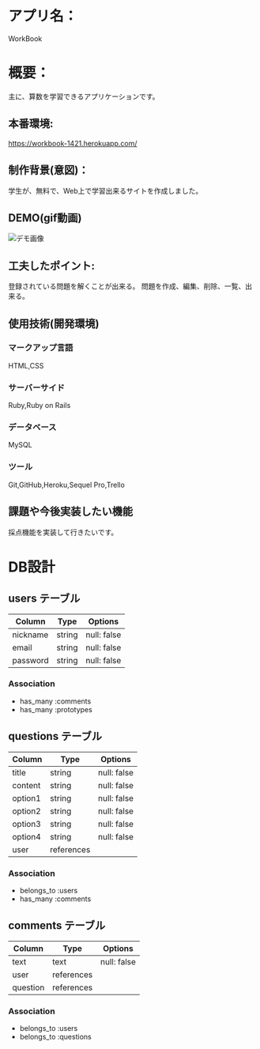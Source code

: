 # アプリ名：
WorkBook

# 概要：
主に、算数を学習できるアプリケーションです。

## 本番環境:
https://workbook-1421.herokuapp.com/

## 制作背景(意図)：
学生が、無料で、Web上で学習出来るサイトを作成しました。

## DEMO(gif動画)
![デモ画像](./app/assets/images/demo.gif)

## 工夫したポイント:
登録されている問題を解くことが出来る。
問題を作成、編集、削除、一覧、出来る。

## 使用技術(開発環境)
### マークアップ言語
HTML,CSS

### サーバーサイド
Ruby,Ruby on Rails

### データベース
MySQL

### ツール
Git,GitHub,Heroku,Sequel Pro,Trello

## 課題や今後実装したい機能
採点機能を実装して行きたいです。

# DB設計

## users テーブル

| Column     | Type   | Options     |
| ---------- | ------ | ----------- |
| nickname   | string | null: false |
| email      | string | null: false |
| password   | string | null: false |

### Association

- has_many :comments
- has_many :prototypes

## questions テーブル

| Column     | Type         | Options     |
| ---------- | ------------ | ----------- |
| title      | string       | null: false |
| content    | string       | null: false |
| option1    | string       | null: false |
| option2    | string       | null: false |
| option3    | string       | null: false |
| option4    | string       | null: false |
| user       | references   |             |

### Association

- belongs_to :users
- has_many :comments

## comments テーブル

| Column    | Type       | Options     |
| --------- | ---------- | ----------- |
| text      | text       | null: false |
| user      | references |             |
| question  | references |             |

### Association

- belongs_to :users
- belongs_to :questions